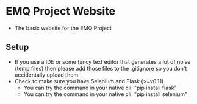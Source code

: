 # EMQ Project Website
* The basic website for the EMQ Project
## Setup
* If you use a IDE or some fancy text editor that generates a lot of noise (temp files) then please add those files to the .gitignore so you don't accidentally upload them.
* Check to make sure you have Selenium and Flask (>=v0.11)
    * You can try the command in your native cli: "pip install flask"
    * You can try the command in your native cli: "pip install selenium"
